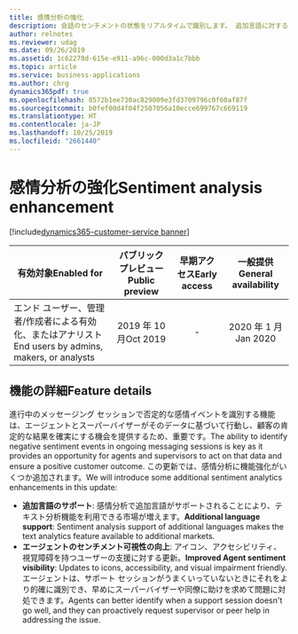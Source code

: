 ```yaml
---
title: 感情分析の強化
description: 会話のセンチメントの状態をリアルタイムで識別します。 追加言語に対する感情分析のサポート。
author: relnotes
ms.reviewer: udag
ms.date: 09/26/2019
ms.assetid: 1c62278d-615e-e911-a96c-000d3a1c7bbb
ms.topic: article
ms.service: business-applications
ms.author: chrg
dynamics365pdf: true
ms.openlocfilehash: 8572b1ee730ac829009e3fd3709796c0f60af87f
ms.sourcegitcommit: b0fef00d4f04f2507056a10ecce699767c669119
ms.translationtype: HT
ms.contentlocale: ja-JP
ms.lasthandoff: 10/25/2019
ms.locfileid: "2661440"
---
```

# <a name="sentiment-analysis-enhancement"></a><span data-ttu-id="68534-104">感情分析の強化</span><span class="sxs-lookup"><span data-stu-id="68534-104">Sentiment analysis enhancement</span></span>
[!include[dynamics365-customer-service banner](../includes/dynamics365-customer-service.md)]

| <span data-ttu-id="68534-105">有効対象</span><span class="sxs-lookup"><span data-stu-id="68534-105">Enabled for</span></span>    |  <span data-ttu-id="68534-106">パブリック プレビュー</span><span class="sxs-lookup"><span data-stu-id="68534-106">Public preview</span></span> | <span data-ttu-id="68534-107">早期アクセス</span><span class="sxs-lookup"><span data-stu-id="68534-107">Early access</span></span> | <span data-ttu-id="68534-108">一般提供</span><span class="sxs-lookup"><span data-stu-id="68534-108">General availability</span></span> | 
| ---------- | :----------: |:----------: |:----------: |
|<span data-ttu-id="68534-109">エンド ユーザー、管理者/作成者による有効化、またはアナリスト</span><span class="sxs-lookup"><span data-stu-id="68534-109">End users by admins, makers, or analysts</span></span>|<span data-ttu-id="68534-110">2019 年 10 月</span><span class="sxs-lookup"><span data-stu-id="68534-110">Oct 2019</span></span>|-| <span data-ttu-id="68534-111">2020 年 1 月</span><span class="sxs-lookup"><span data-stu-id="68534-111">Jan 2020</span></span>|






## <a name="feature-details"></a><span data-ttu-id="68534-112">機能の詳細</span><span class="sxs-lookup"><span data-stu-id="68534-112">Feature details</span></span>
<!--feature detail start -->
<span data-ttu-id="68534-113">進行中のメッセージング セッションで否定的な感情イベントを識別する機能は、エージェントとスーパーバイザーがそのデータに基づいて行動し、顧客の肯定的な結果を確実にする機会を提供するため、重要です。</span><span class="sxs-lookup"><span data-stu-id="68534-113">The ability to identify negative sentiment events in ongoing messaging sessions is key as it provides an opportunity for agents and supervisors to act on that data and ensure a positive customer outcome.</span></span> <span data-ttu-id="68534-114">この更新では、感情分析に機能強化がいくつか追加されます。</span><span class="sxs-lookup"><span data-stu-id="68534-114">We will introduce some additional sentiment analytics enhancements in this update:</span></span>

- <span data-ttu-id="68534-115">**追加言語のサポート**: 感情分析で追加言語がサポートされることにより、テキスト分析機能を利用できる市場が増えます。</span><span class="sxs-lookup"><span data-stu-id="68534-115">**Additional language support**: Sentiment analysis support of additional languages makes the text analytics feature available to additional markets.</span></span>
- <span data-ttu-id="68534-116">**エージェントのセンチメント可視性の向上**: アイコン、アクセシビリティ、視覚障碍を持つユーザーの支援に対する更新。</span><span class="sxs-lookup"><span data-stu-id="68534-116">**Improved Agent sentiment visibility**: Updates to icons, accessibility, and visual impairment friendly.</span></span> <span data-ttu-id="68534-117">エージェントは、サポート セッションがうまくいっていないときにそれをより的確に識別でき、早めにスーパーバイザーや同僚に助けを求めて問題に対処できます。</span><span class="sxs-lookup"><span data-stu-id="68534-117">Agents can better identify when a support session doesn't go well, and they can proactively request supervisor or peer help in addressing the issue.</span></span>

<!--feature detail end -->









